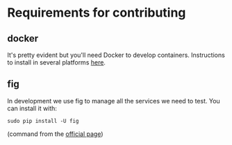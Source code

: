 
Requirements for contributing
=============================

docker
------

It's pretty evident but you'll need Docker to develop containers. Instructions to install in several platforms [here](https://docs.docker.com/installation/).


fig
---

In development we use fig to manage all the services we need to test. You can install it with:

```shell
sudo pip install -U fig
```

(command from the [official page](http://www.fig.sh/install.html))
